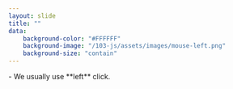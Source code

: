 ```yaml
---
layout: slide
title: ""
data:
    background-color: "#FFFFFF"
    background-image: "/103-js/assets/images/mouse-left.png"
    background-size: "contain"
---
```


<aside class="notes" markdown="1">
- We usually use **left** click.
</aside>


